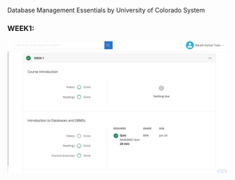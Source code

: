 Database Management Essentials
by University of Colorado System


### WEEK1:
![alt text](https://github.com/bikashtudu/July2018/blob/master/Database%20Management%20Essentials/WEEK1/screen_shot.png)
